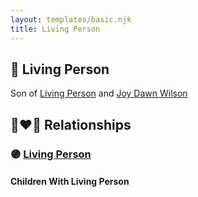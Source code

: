 ```yaml
---
layout: templates/basic.njk
title: Living Person
---
```

## 🔵 Living Person

Son of [Living Person](/people/1/16093179) and [Joy Dawn Wilson](/people/2/29575132)

## 👩‍❤️‍👨 Relationships

### 🟣 [Living Person](/people/3/36778863)

#### Children With Living Person